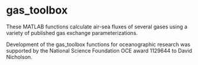 # gas_toolbox
These MATLAB functions calculate air-sea fluxes of several gases using a variety of published gas exchange parameterizations.

Development of the gas_toolbox functions for oceanographic research was supported by the National Science Foundation OCE award 1129644 to David Nicholson.
